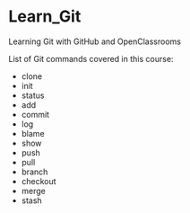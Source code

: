 # Learn_Git

Learning Git with GitHub and OpenClassrooms

List of Git commands covered in this course:
- clone
- init
- status
- add
- commit
- log
- blame
- show
- push
- pull
- branch
- checkout
- merge
- stash